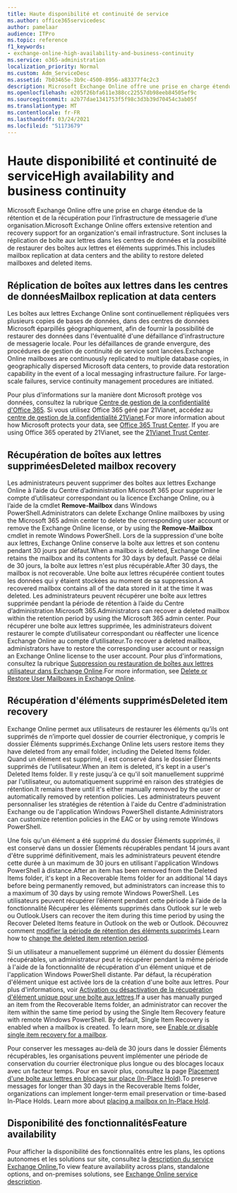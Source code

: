 ```yaml
---
title: Haute disponibilité et continuité de service
ms.author: office365servicedesc
author: pamelaar
audience: ITPro
ms.topic: reference
f1_keywords:
- exchange-online-high-availability-and-business-continuity
ms.service: o365-administration
localization_priority: Normal
ms.custom: Adm_ServiceDesc
ms.assetid: 7b03465e-3b9c-4500-8956-a83377f4c2c3
description: Microsoft Exchange Online offre une prise en charge étendue de la rétention et de la récupération pour l’infrastructure de messagerie d’une organisation. Sont incluses la réplication de boîte aux lettres dans les centres de données et la possibilité de restaurer des boîtes aux lettres et éléments supprimés.
ms.openlocfilehash: e205f26bfa611e388cc22557db98eeb84505ef9c
ms.sourcegitcommit: a2b77dae1341753f5f98c3d3b39d70454c3ab05f
ms.translationtype: MT
ms.contentlocale: fr-FR
ms.lasthandoff: 03/24/2021
ms.locfileid: "51173679"
---
```

# <a name="high-availability-and-business-continuity"></a><span data-ttu-id="6dd4f-104">Haute disponibilité et continuité de service</span><span class="sxs-lookup"><span data-stu-id="6dd4f-104">High availability and business continuity</span></span>

<span data-ttu-id="6dd4f-105">Microsoft Exchange Online offre une prise en charge étendue de la rétention et de la récupération pour l’infrastructure de messagerie d’une organisation.</span><span class="sxs-lookup"><span data-stu-id="6dd4f-105">Microsoft Exchange Online offers extensive retention and recovery support for an organization's email infrastructure.</span></span> <span data-ttu-id="6dd4f-106">Sont incluses la réplication de boîte aux lettres dans les centres de données et la possibilité de restaurer des boîtes aux lettres et éléments supprimés.</span><span class="sxs-lookup"><span data-stu-id="6dd4f-106">This includes mailbox replication at data centers and the ability to restore deleted mailboxes and deleted items.</span></span>
  
## <a name="mailbox-replication-at-data-centers"></a><span data-ttu-id="6dd4f-107">Réplication de boîtes aux lettres dans les centres de données</span><span class="sxs-lookup"><span data-stu-id="6dd4f-107">Mailbox replication at data centers</span></span>

<span data-ttu-id="6dd4f-p103">Les boîtes aux lettres Exchange Online sont continuellement répliquées vers plusieurs copies de bases de données, dans des centres de données Microsoft éparpillés géographiquement, afin de fournir la possibilité de restaurer des données dans l'éventualité d'une défaillance d'infrastructure de messagerie locale. Pour les défaillances de grande envergure, des procédures de gestion de continuité de service sont lancées.</span><span class="sxs-lookup"><span data-stu-id="6dd4f-p103">Exchange Online mailboxes are continuously replicated to multiple database copies, in geographically dispersed Microsoft data centers, to provide data restoration capability in the event of a local messaging infrastructure failure. For large-scale failures, service continuity management procedures are initiated.</span></span>
  
<span data-ttu-id="6dd4f-p104">Pour plus d'informations sur la manière dont Microsoft protège vos données, consultez la rubrique [Centre de gestion de la confidentialité d'Office 365](https://go.microsoft.com/fwlink/p/?LinkId=299135). Si vous utilisez Office 365 géré par 21Vianet, accédez au [centre de gestion de la confidentialité 21Vianet](https://www.21vbluecloud.com/office365/trustcenter/onlineservices.mdl).</span><span class="sxs-lookup"><span data-stu-id="6dd4f-p104">For more information about how Microsoft protects your data, see [Office 365 Trust Center](https://go.microsoft.com/fwlink/p/?LinkId=299135). If you are using Office 365 operated by 21Vianet, see the [21Vianet Trust Center](https://www.21vbluecloud.com/office365/trustcenter/onlineservices.mdl).</span></span>
  
## <a name="deleted-mailbox-recovery"></a><span data-ttu-id="6dd4f-112">Récupération de boîtes aux lettres supprimées</span><span class="sxs-lookup"><span data-stu-id="6dd4f-112">Deleted mailbox recovery</span></span>

<span data-ttu-id="6dd4f-113">Les administrateurs peuvent supprimer des boîtes aux lettres Exchange Online à l’aide du Centre d’administration Microsoft 365 pour supprimer le compte d’utilisateur correspondant ou la licence Exchange Online, ou à l’aide de la cmdlet **Remove-Mailbox** dans Windows PowerShell.</span><span class="sxs-lookup"><span data-stu-id="6dd4f-113">Administrators can delete Exchange Online mailboxes by using the Microsoft 365 admin center to delete the corresponding user account or remove the Exchange Online license, or by using the **Remove-Mailbox** cmdlet in remote Windows PowerShell.</span></span> <span data-ttu-id="6dd4f-114">Lors de la suppression d'une boîte aux lettres, Exchange Online conserve la boîte aux lettres et son contenu pendant 30 jours par défaut.</span><span class="sxs-lookup"><span data-stu-id="6dd4f-114">When a mailbox is deleted, Exchange Online retains the mailbox and its contents for 30 days by default.</span></span> <span data-ttu-id="6dd4f-115">Passé ce délai de 30 jours, la boîte aux lettres n'est plus récupérable.</span><span class="sxs-lookup"><span data-stu-id="6dd4f-115">After 30 days, the mailbox is not recoverable.</span></span> <span data-ttu-id="6dd4f-116">Une boîte aux lettres récupérée contient toutes les données qui y étaient stockées au moment de sa suppression.</span><span class="sxs-lookup"><span data-stu-id="6dd4f-116">A recovered mailbox contains all of the data stored in it at the time it was deleted.</span></span> <span data-ttu-id="6dd4f-117">Les administrateurs peuvent récupérer une boîte aux lettres supprimée pendant la période de rétention à l’aide du Centre d’administration Microsoft 365.</span><span class="sxs-lookup"><span data-stu-id="6dd4f-117">Administrators can recover a deleted mailbox within the retention period by using the Microsoft 365 admin center.</span></span> <span data-ttu-id="6dd4f-118">Pour récupérer une boîte aux lettres supprimée, les administrateurs doivent restaurer le compte d’utilisateur correspondant ou réaffecter une licence Exchange Online au compte d’utilisateur.</span><span class="sxs-lookup"><span data-stu-id="6dd4f-118">To recover a deleted mailbox, administrators have to restore the corresponding user account or reassign an Exchange Online license to the user account.</span></span> <span data-ttu-id="6dd4f-119">Pour plus d'informations, consultez la rubrique [Suppression ou restauration de boîtes aux lettres utilisateur dans Exchange Online](/exchange/recipients-in-exchange-online/delete-or-restore-mailboxes).</span><span class="sxs-lookup"><span data-stu-id="6dd4f-119">For more information, see [Delete or Restore User Mailboxes in Exchange Online](/exchange/recipients-in-exchange-online/delete-or-restore-mailboxes).</span></span>
  
## <a name="deleted-item-recovery"></a><span data-ttu-id="6dd4f-120">Récupération d'éléments supprimés</span><span class="sxs-lookup"><span data-stu-id="6dd4f-120">Deleted item recovery</span></span>

<span data-ttu-id="6dd4f-121">Exchange Online permet aux utilisateurs de restaurer les éléments qu’ils ont supprimés de n’importe quel dossier de courrier électronique, y compris le dossier Éléments supprimés.</span><span class="sxs-lookup"><span data-stu-id="6dd4f-121">Exchange Online lets users restore items they have deleted from any email folder, including the Deleted Items folder.</span></span> <span data-ttu-id="6dd4f-122">Quand un élément est supprimé, il est conservé dans le dossier Éléments supprimés de l'utilisateur.</span><span class="sxs-lookup"><span data-stu-id="6dd4f-122">When an item is deleted, it's kept in a user's Deleted Items folder.</span></span> <span data-ttu-id="6dd4f-123">Il y reste jusqu'à ce qu'il soit manuellement supprimé par l'utilisateur, ou automatiquement supprimé en raison des stratégies de rétention.</span><span class="sxs-lookup"><span data-stu-id="6dd4f-123">It remains there until it's either manually removed by the user or automatically removed by retention policies.</span></span> <span data-ttu-id="6dd4f-124">Les administrateurs peuvent personnaliser les stratégies de rétention à l'aide du Centre d'administration Exchange ou de l'application Windows PowerShell distante.</span><span class="sxs-lookup"><span data-stu-id="6dd4f-124">Administrators can customize retention policies in the EAC or by using remote Windows PowerShell.</span></span>
  
<span data-ttu-id="6dd4f-125">Une fois qu'un élément a été supprimé du dossier Éléments supprimés, il est conservé dans un dossier Éléments récupérables pendant 14 jours avant d'être supprimé définitivement, mais les administrateurs peuvent étendre cette durée à un maximum de 30 jours en utilisant l'application Windows PowerShell à distance.</span><span class="sxs-lookup"><span data-stu-id="6dd4f-125">After an item has been removed from the Deleted Items folder, it's kept in a Recoverable Items folder for an additional 14 days before being permanently removed, but administrators can increase this to a maximum of 30 days by using remote Windows PowerShell.</span></span> <span data-ttu-id="6dd4f-126">Les utilisateurs peuvent récupérer l’élément pendant cette période à l’aide de la fonctionnalité Récupérer les éléments supprimés dans Outlook sur le web ou Outlook.</span><span class="sxs-lookup"><span data-stu-id="6dd4f-126">Users can recover the item during this time period by using the Recover Deleted Items feature in Outlook on the web or Outlook.</span></span> <span data-ttu-id="6dd4f-127">Découvrez comment [modifier la période de rétention des éléments supprimés](/exchange/recipients-in-exchange-online/manage-user-mailboxes/change-deleted-item-retention).</span><span class="sxs-lookup"><span data-stu-id="6dd4f-127">Learn how to [change the deleted item retention period](/exchange/recipients-in-exchange-online/manage-user-mailboxes/change-deleted-item-retention).</span></span>
  
<span data-ttu-id="6dd4f-p108">Si un utilisateur a manuellement supprimé un élément du dossier Éléments récupérables, un administrateur peut le récupérer pendant la même période à l'aide de la fonctionnalité de récupération d'un élément unique et de l'application Windows PowerShell distante. Par défaut, la récupération d'élément unique est activée lors de la création d'une boîte aux lettres. Pour plus d'informations, voir [Activation ou désactivation de la récupération d'élément unique pour une boîte aux lettres](/exchange/recipients-in-exchange-online/manage-user-mailboxes/enable-or-disable-single-item-recovery).</span><span class="sxs-lookup"><span data-stu-id="6dd4f-p108">If a user has manually purged an item from the Recoverable Items folder, an administrator can recover the item within the same time period by using the Single Item Recovery feature with remote Windows PowerShell. By default, Single Item Recovery is enabled when a mailbox is created. To learn more, see [Enable or disable single item recovery for a mailbox](/exchange/recipients-in-exchange-online/manage-user-mailboxes/enable-or-disable-single-item-recovery).</span></span>
  
<span data-ttu-id="6dd4f-p109">Pour conserver les messages au-delà de 30 jours dans le dossier Éléments récupérables, les organisations peuvent implémenter une période de conservation du courrier électronique plus longue ou des blocages locaux avec un facteur temps. Pour en savoir plus, consultez la page [Placement d'une boîte aux lettres en blocage sur place (In-Place Hold)](/exchange/security-and-compliance/in-place-and-litigation-holds).</span><span class="sxs-lookup"><span data-stu-id="6dd4f-p109">To preserve messages for longer than 30 days in the Recoverable Items folder, organizations can implement longer-term email preservation or time-based In-Place Holds. Learn more about [placing a mailbox on In-Place Hold](/exchange/security-and-compliance/in-place-and-litigation-holds).</span></span>
  
## <a name="feature-availability"></a><span data-ttu-id="6dd4f-133">Disponibilité des fonctionnalités</span><span class="sxs-lookup"><span data-stu-id="6dd4f-133">Feature availability</span></span>

<span data-ttu-id="6dd4f-134">Pour afficher la disponibilité des fonctionnalités entre les plans, les options autonomes et les solutions sur site, consultez la [description du service Exchange Online.](exchange-online-service-description.md)</span><span class="sxs-lookup"><span data-stu-id="6dd4f-134">To view feature availability across plans, standalone options, and on-premises solutions, see [Exchange Online service description](exchange-online-service-description.md).</span></span>
